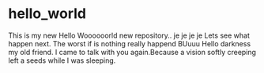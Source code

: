 # hello_world
This is my new Hello Woooooorld new repository.. je je je je Lets see what happen next. The worst if is nothing really happend BUuuu
Hello darkness my old friend. I came to talk with you again.Because a vision softly creeping left a seeds while I was sleeping.

